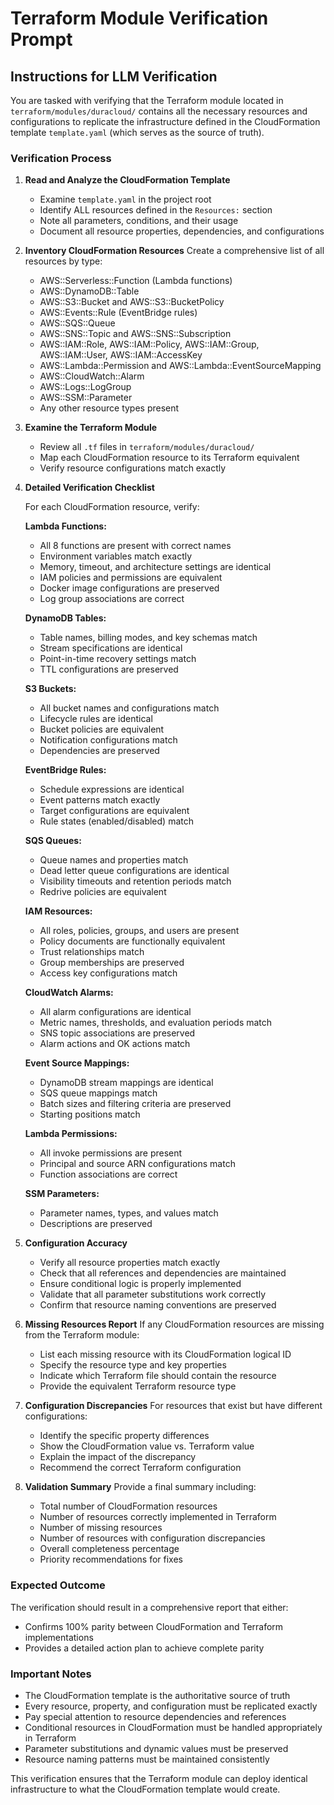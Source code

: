 # Terraform Module Verification Prompt

## Instructions for LLM Verification

You are tasked with verifying that the Terraform module located in `terraform/modules/duracloud/` contains all the necessary resources and configurations to replicate the infrastructure defined in the CloudFormation template `template.yaml` (which serves as the source of truth).

### Verification Process

1. **Read and Analyze the CloudFormation Template**
   - Examine `template.yaml` in the project root
   - Identify ALL resources defined in the `Resources:` section
   - Note all parameters, conditions, and their usage
   - Document all resource properties, dependencies, and configurations

2. **Inventory CloudFormation Resources**
   Create a comprehensive list of all resources by type:
   - AWS::Serverless::Function (Lambda functions)
   - AWS::DynamoDB::Table
   - AWS::S3::Bucket and AWS::S3::BucketPolicy
   - AWS::Events::Rule (EventBridge rules)
   - AWS::SQS::Queue
   - AWS::SNS::Topic and AWS::SNS::Subscription
   - AWS::IAM::Role, AWS::IAM::Policy, AWS::IAM::Group, AWS::IAM::User, AWS::IAM::AccessKey
   - AWS::Lambda::Permission and AWS::Lambda::EventSourceMapping
   - AWS::CloudWatch::Alarm
   - AWS::Logs::LogGroup
   - AWS::SSM::Parameter
   - Any other resource types present

3. **Examine the Terraform Module**
   - Review all `.tf` files in `terraform/modules/duracloud/`
   - Map each CloudFormation resource to its Terraform equivalent
   - Verify resource configurations match exactly

4. **Detailed Verification Checklist**

   For each CloudFormation resource, verify:
   
   **Lambda Functions:**
   - All 8 functions are present with correct names
   - Environment variables match exactly
   - Memory, timeout, and architecture settings are identical
   - IAM policies and permissions are equivalent
   - Docker image configurations are preserved
   - Log group associations are correct

   **DynamoDB Tables:**
   - Table names, billing modes, and key schemas match
   - Stream specifications are identical
   - Point-in-time recovery settings match
   - TTL configurations are preserved

   **S3 Buckets:**
   - All bucket names and configurations match
   - Lifecycle rules are identical
   - Bucket policies are equivalent
   - Notification configurations match
   - Dependencies are preserved

   **EventBridge Rules:**
   - Schedule expressions are identical
   - Event patterns match exactly
   - Target configurations are equivalent
   - Rule states (enabled/disabled) match

   **SQS Queues:**
   - Queue names and properties match
   - Dead letter queue configurations are identical
   - Visibility timeouts and retention periods match
   - Redrive policies are equivalent

   **IAM Resources:**
   - All roles, policies, groups, and users are present
   - Policy documents are functionally equivalent
   - Trust relationships match
   - Group memberships are preserved
   - Access key configurations match

   **CloudWatch Alarms:**
   - All alarm configurations are identical
   - Metric names, thresholds, and evaluation periods match
   - SNS topic associations are preserved
   - Alarm actions and OK actions match

   **Event Source Mappings:**
   - DynamoDB stream mappings are identical
   - SQS queue mappings match
   - Batch sizes and filtering criteria are preserved
   - Starting positions match

   **Lambda Permissions:**
   - All invoke permissions are present
   - Principal and source ARN configurations match
   - Function associations are correct

   **SSM Parameters:**
   - Parameter names, types, and values match
   - Descriptions are preserved

5. **Configuration Accuracy**
   - Verify all resource properties match exactly
   - Check that all references and dependencies are maintained
   - Ensure conditional logic is properly implemented
   - Validate that all parameter substitutions work correctly
   - Confirm that resource naming conventions are preserved

6. **Missing Resources Report**
   If any CloudFormation resources are missing from the Terraform module:
   - List each missing resource with its CloudFormation logical ID
   - Specify the resource type and key properties
   - Indicate which Terraform file should contain the resource
   - Provide the equivalent Terraform resource type

7. **Configuration Discrepancies**
   For resources that exist but have different configurations:
   - Identify the specific property differences
   - Show the CloudFormation value vs. Terraform value
   - Explain the impact of the discrepancy
   - Recommend the correct Terraform configuration

8. **Validation Summary**
   Provide a final summary including:
   - Total number of CloudFormation resources
   - Number of resources correctly implemented in Terraform
   - Number of missing resources
   - Number of resources with configuration discrepancies
   - Overall completeness percentage
   - Priority recommendations for fixes

### Expected Outcome

The verification should result in a comprehensive report that either:
- Confirms 100% parity between CloudFormation and Terraform implementations
- Provides a detailed action plan to achieve complete parity

### Important Notes

- The CloudFormation template is the authoritative source of truth
- Every resource, property, and configuration must be replicated exactly
- Pay special attention to resource dependencies and references
- Conditional resources in CloudFormation must be handled appropriately in Terraform
- Parameter substitutions and dynamic values must be preserved
- Resource naming patterns must be maintained consistently

This verification ensures that the Terraform module can deploy identical infrastructure to what the CloudFormation template would create.